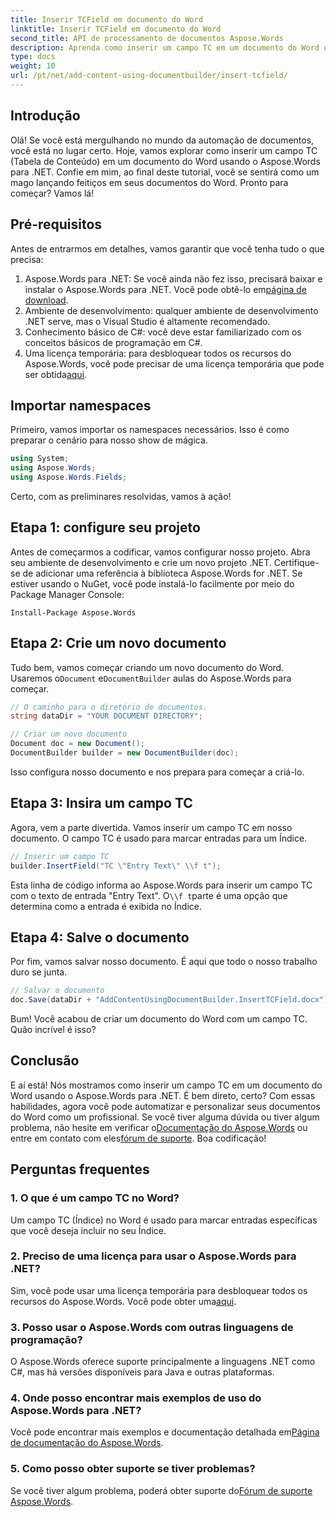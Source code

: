 ```yaml
---
title: Inserir TCField em documento do Word
linktitle: Inserir TCField em documento do Word
second_title: API de processamento de documentos Aspose.Words
description: Aprenda como inserir um campo TC em um documento do Word usando o Aspose.Words para .NET. Siga nosso guia passo a passo para automação de documentos sem interrupções.
type: docs
weight: 10
url: /pt/net/add-content-using-documentbuilder/insert-tcfield/
---
```

## Introdução

Olá! Se você está mergulhando no mundo da automação de documentos, você está no lugar certo. Hoje, vamos explorar como inserir um campo TC (Tabela de Conteúdo) em um documento do Word usando o Aspose.Words para .NET. Confie em mim, ao final deste tutorial, você se sentirá como um mago lançando feitiços em seus documentos do Word. Pronto para começar? Vamos lá!

## Pré-requisitos

Antes de entrarmos em detalhes, vamos garantir que você tenha tudo o que precisa:

1.  Aspose.Words para .NET: Se você ainda não fez isso, precisará baixar e instalar o Aspose.Words para .NET. Você pode obtê-lo em[página de download](https://releases.aspose.com/words/net/).
2. Ambiente de desenvolvimento: qualquer ambiente de desenvolvimento .NET serve, mas o Visual Studio é altamente recomendado.
3. Conhecimento básico de C#: você deve estar familiarizado com os conceitos básicos de programação em C#.
4.  Uma licença temporária: para desbloquear todos os recursos do Aspose.Words, você pode precisar de uma licença temporária que pode ser obtida[aqui](https://purchase.aspose.com/temporary-license/).

## Importar namespaces

Primeiro, vamos importar os namespaces necessários. Isso é como preparar o cenário para nosso show de mágica.

```csharp
using System;
using Aspose.Words;
using Aspose.Words.Fields;
```

Certo, com as preliminares resolvidas, vamos à ação!

## Etapa 1: configure seu projeto

Antes de começarmos a codificar, vamos configurar nosso projeto. Abra seu ambiente de desenvolvimento e crie um novo projeto .NET. Certifique-se de adicionar uma referência à biblioteca Aspose.Words for .NET. Se estiver usando o NuGet, você pode instalá-lo facilmente por meio do Package Manager Console:

```shell
Install-Package Aspose.Words
```

## Etapa 2: Crie um novo documento

 Tudo bem, vamos começar criando um novo documento do Word. Usaremos o`Document` e`DocumentBuilder` aulas do Aspose.Words para começar.

```csharp
// O caminho para o diretório de documentos.
string dataDir = "YOUR DOCUMENT DIRECTORY";

// Criar um novo documento
Document doc = new Document();
DocumentBuilder builder = new DocumentBuilder(doc);
```

Isso configura nosso documento e nos prepara para começar a criá-lo.

## Etapa 3: Insira um campo TC

Agora, vem a parte divertida. Vamos inserir um campo TC em nosso documento. O campo TC é usado para marcar entradas para um Índice.

```csharp
// Inserir um campo TC
builder.InsertField("TC \"Entry Text\" \\f t");
```

 Esta linha de código informa ao Aspose.Words para inserir um campo TC com o texto de entrada "Entry Text". O`\\f t`parte é uma opção que determina como a entrada é exibida no Índice.

## Etapa 4: Salve o documento

Por fim, vamos salvar nosso documento. É aqui que todo o nosso trabalho duro se junta.

```csharp
// Salvar o documento
doc.Save(dataDir + "AddContentUsingDocumentBuilder.InsertTCField.docx");
```

Bum! Você acabou de criar um documento do Word com um campo TC. Quão incrível é isso?

## Conclusão

 E aí está! Nós mostramos como inserir um campo TC em um documento do Word usando o Aspose.Words para .NET. É bem direto, certo? Com essas habilidades, agora você pode automatizar e personalizar seus documentos do Word como um profissional. Se você tiver alguma dúvida ou tiver algum problema, não hesite em verificar o[Documentação do Aspose.Words](https://reference.aspose.com/words/net/) ou entre em contato com eles[fórum de suporte](https://forum.aspose.com/c/words/8). Boa codificação!

## Perguntas frequentes

### 1. O que é um campo TC no Word?

Um campo TC (Índice) no Word é usado para marcar entradas específicas que você deseja incluir no seu Índice.

### 2. Preciso de uma licença para usar o Aspose.Words para .NET?

 Sim, você pode usar uma licença temporária para desbloquear todos os recursos do Aspose.Words. Você pode obter uma[aqui](https://purchase.aspose.com/temporary-license/).

### 3. Posso usar o Aspose.Words com outras linguagens de programação?

O Aspose.Words oferece suporte principalmente a linguagens .NET como C#, mas há versões disponíveis para Java e outras plataformas.

### 4. Onde posso encontrar mais exemplos de uso do Aspose.Words para .NET?

 Você pode encontrar mais exemplos e documentação detalhada em[Página de documentação do Aspose.Words](https://reference.aspose.com/words/net/).

### 5. Como posso obter suporte se tiver problemas?

 Se você tiver algum problema, poderá obter suporte do[Fórum de suporte Aspose.Words](https://forum.aspose.com/c/words/8).
